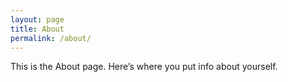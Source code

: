 ```yaml
---
layout: page
title: About
permalink: /about/
---
```


This is the About page. Here’s where you put info about yourself.
